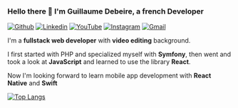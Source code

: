 ### Hello there 👋 I'm Guillaume Debeire, a french Developer

[![Github](https://img.shields.io/badge/-Github-000?style=flat&logo=Github&logoColor=white)](https://github.com/guillaume-debeire)
[![Linkedin](https://img.shields.io/badge/-LinkedIn-blue?style=flat&logo=Linkedin&logoColor=white)](https://www.linkedin.com/in/guillaume-debeire-aab430a7/)
[![YouTube](https://img.shields.io/badge/-Youtube-red?style=flat&labelColor=red&logo=youtube&logoColor=white)](https://www.youtube.com/channel/UCCSgxFu_Lq-7T49ACU93HpQ/featured)
[![Instagram](https://img.shields.io/badge/-Instagram-c13584?style=flat&labelColor=c13584&logo=instagram&logoColor=white)](https://www.instagram.com/guilexflex/)
[![Gmail](https://img.shields.io/badge/-Gmail-c14438?style=flat&logo=Gmail&logoColor=white)](mailto:contact.guillaume.debeire.pro@gmail.com)

I'm a **fullstack web developer** with **video editing** background.

I first started with PHP and specialized myself with **Symfony**, then went and took a look at **JavaScript** and learned to use the library **React**.

Now I'm looking forward to learn mobile app development with **React Native** and **Swift**

[![Top Langs](https://github-readme-stats.vercel.app/api/top-langs/?username=guillaume-debeire&layout=compact)](https://github.com/guillaume-debeire/github-readme-stats)

<!--
**Guillaume-Debeire/Guillaume-Debeire** is a ✨ _special_ ✨ repository because its `README.md` (this file) appears on your GitHub profile.

Here are some ideas to get you started:

- 🔭 I’m currently working on ...
- 🌱 I’m currently learning ...
- 👯 I’m looking to collaborate on ...
- 🤔 I’m looking for help with ...
- 💬 Ask me about ...
- 📫 How to reach me: ...
- 😄 Pronouns: ...
- ⚡ Fun fact: ...
-->
